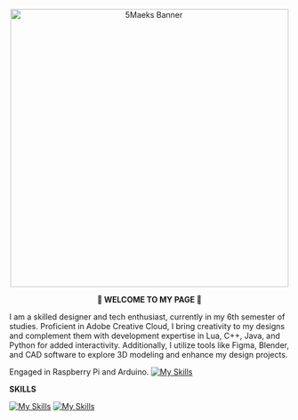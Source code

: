 <p align="center">
 <img width="500" src="https://i.imgur.com/f3gkHDO.png" alt="5Maeks Banner">
</p>

<p align="center"; style="font-weight: bold;">
 👋 WELCOME TO MY PAGE 🤙
</p>


I am a skilled designer and tech enthusiast, currently in my 6th semester of studies. Proficient in Adobe Creative Cloud, I bring creativity to my designs and complement them with development expertise in Lua, C++, Java, and Python for added interactivity. Additionally, I utilize tools like Figma, Blender, and CAD software to explore 3D modeling and enhance my design projects.

Engaged in Raspberry Pi and Arduino. [![My Skills](https://skillicons.dev/icons?i=arduino,raspberrypi)](https://skillicons.dev)


**SKILLS**

[![My Skills](https://skillicons.dev/icons?i=ai,ps,xd,blender,figma)](https://skillicons.dev)
[![My Skills](https://skillicons.dev/icons?i=vscode,visualstudio,lua,cpp,java,py)](https://skillicons.dev)


<!--
**5Maeks/5Maeks** is a ✨ _special_ ✨ repository because its `README.md` (this file) appears on your GitHub profile.

Here are some ideas to get you started:

- 🔭 I’m currently working on ...
- 🌱 I’m currently learning ...
- 👯 I’m looking to collaborate on ...
- 🤔 I’m looking for help with ...
- 💬 Ask me about ...
- 📫 How to reach me: ...
- 😄 Pronouns: ...
- ⚡ Fun fact: ...
-->
